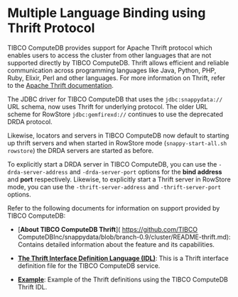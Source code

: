 # Multiple Language Binding using Thrift Protocol

TIBCO ComputeDB provides support for Apache Thrift protocol which enables users to access the cluster from other languages that are not supported directly by TIBCO ComputeDB.
Thrift allows efficient and reliable communication across programming languages like Java, Python, PHP, Ruby, Elixir, Perl and other languages. For more information on Thrift, refer to the [Apache Thrift documentation](https://thrift.apache.org/).

The JDBC driver for TIBCO ComputeDB that uses the `jdbc:snappydata://` URL schema, now uses Thrift for underlying protocol. The older URL scheme for RowStore `jdbc:gemfirexd://` continues to use the deprecated DRDA protocol.

Likewise, locators and servers in TIBCO ComputeDB now default to starting up thrift servers and when started in RowStore mode (`snappy-start-all.sh rowstore`) the DRDA servers are started as before.

To explicitly start a DRDA server in TIBCO ComputeDB, you can use the `-drda-server-address` and `-drda-server-port` options for the **bind address** and **port** respectively. Likewise, to explicitly start a Thrift server in RowStore mode, you can use the `-thrift-server-address` and `-thrift-server-port` options.

Refer to the following documents for information on support provided by TIBCO ComputeDB:</br>

 * [**About TIBCO ComputeDB Thrift**]( https://github.com/TIBCO ComputeDBInc/snappydata/blob/branch-0.9/cluster/README-thrift.md): Contains detailed information about the feature and its capabilities.

 * [**The Thrift Interface Definition Language (IDL)**](https://github.com/SnappyDataInc/snappy-store/blob/branch-1.5.4/gemfirexd/shared/src/main/java/io/snappydata/thrift/common/snappydata.thrift): This is a Thrift interface definition file for the TIBCO ComputeDB service.

 * [**Example**](https://github.com/SnappyDataInc/snappy-store/blob/branch-1.5.4/gemfirexd/tools/src/test/java/io/snappydata/app/TestThrift.java):
 Example of the Thrift definitions using the TIBCO ComputeDB Thrift IDL.

